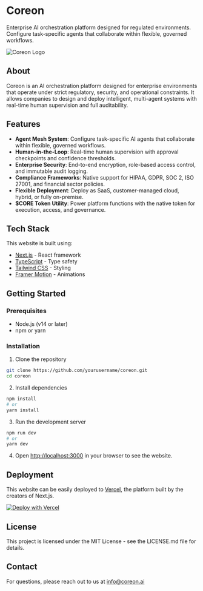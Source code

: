 # Coreon

Enterprise AI orchestration platform designed for regulated environments. Configure task-specific agents that collaborate within flexible, governed workflows.

![Coreon Logo](public/images/logo.png)

## About

Coreon is an AI orchestration platform designed for enterprise environments that operate under strict regulatory, security, and operational constraints. It allows companies to design and deploy intelligent, multi-agent systems with real-time human supervision and full auditability.

## Features

- **Agent Mesh System**: Configure task-specific AI agents that collaborate within flexible, governed workflows.
- **Human-in-the-Loop**: Real-time human supervision with approval checkpoints and confidence thresholds.
- **Enterprise Security**: End-to-end encryption, role-based access control, and immutable audit logging.
- **Compliance Frameworks**: Native support for HIPAA, GDPR, SOC 2, ISO 27001, and financial sector policies.
- **Flexible Deployment**: Deploy as SaaS, customer-managed cloud, hybrid, or fully on-premise.
- **$CORE Token Utility**: Power platform functions with the native token for execution, access, and governance.

## Tech Stack

This website is built using:

- [Next.js](https://nextjs.org/) - React framework
- [TypeScript](https://www.typescriptlang.org/) - Type safety
- [Tailwind CSS](https://tailwindcss.com/) - Styling
- [Framer Motion](https://www.framer.com/motion/) - Animations

## Getting Started

### Prerequisites

- Node.js (v14 or later)
- npm or yarn

### Installation

1. Clone the repository
```bash
git clone https://github.com/yourusername/coreon.git
cd coreon
```

2. Install dependencies
```bash
npm install
# or
yarn install
```

3. Run the development server
```bash
npm run dev
# or
yarn dev
```

4. Open [http://localhost:3000](http://localhost:3000) in your browser to see the website.

## Deployment

This website can be easily deployed to [Vercel](https://vercel.com/), the platform built by the creators of Next.js.

[![Deploy with Vercel](https://vercel.com/button)](https://vercel.com/new/clone?repository-url=https://github.com/yourusername/coreon)

## License

This project is licensed under the MIT License - see the LICENSE.md file for details.

## Contact

For questions, please reach out to us at info@coreon.ai 